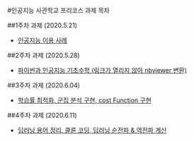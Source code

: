 #인공지능 사관학교 프리코스 과제 목차

##1주차 과제 (2020.5.21)

*   [인공지능 이용 사례](https://github.com/skawls622/AI-School-work/blob/master/1%EC%A3%BC%EC%B0%A8%20%EA%B3%BC%EC%A0%9C.ipynb)


##2주차 과제 (2020.5.28)

*   [파이썬과 인공지능 기초수학 (링크가 열리지 않아 nbviewer 변환)](https://nbviewer.jupyter.org/github/skawls622/AI-School-work/blob/master/2%E1%84%8C%E1%85%AE%E1%84%8E%E1%85%A1_%E1%84%80%E1%85%AA%E1%84%8C%E1%85%A6.ipynb)


##3주차 과제 (2020.6.04)

*   [학습률 최적화, 군집 분석 구현, cost Function 구현](https://github.com/skawls622/AI-School-work/blob/master/3%EC%A3%BC%EC%B0%A8_%EA%B3%BC%EC%A0%9C.ipynb)

##4주차 과제 (2020.6.11)

*   [딥러닝 용어 정리, 클론 코딩, 딥러닝 순전파 & 역전파 계산]()
